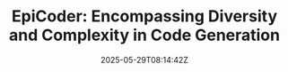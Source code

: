 ---
title: "EpiCoder: Encompassing Diversity and Complexity in Code Generation"
authors:
- Yaoxiang Wang
- Haoling Li
- Xin Zhang
- Jie Wu
- Xiao Liu
- Wenxiang Hu
- Zhongxin Guo
- Yangyu Huang
- Ying Xin
- Yujiu Yang
- Jinsong Su
- Qi Chen
- Scarlett Li
author_notes:
- "共同一作"
- "共同一作"
- "共同一作"
- 
- 
- 
- 
- 
- 
- "通讯作者"
- "通讯作者"
- 
- 
date: "2025-05-29T08:14:42Z"
publishDate: "2025-05-29T08:14:42Z"
publication_types: [大模型训练]
publication: "**In Proc. of ICML 2025.** (CCF-A类)"
---